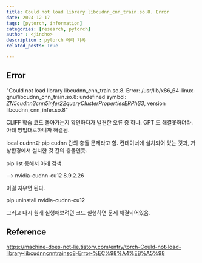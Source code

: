 ```yaml
---
title: Could not load library libcudnn_cnn_train.so.8. Error
date: 2024-12-17
tags: [pytorch, information]
categories: [research, pytorch]
author : <jincho>
description : pytorch 에러 기록
related_posts: True

---
```


## Error

"Could not load library libcudnn_cnn_train.so.8. Error: /usr/lib/x86_64-linux-gnu/libcudnn_cnn_train.so.8: undefined symbol: _ZN5cudnn3cnn5infer22queryClusterPropertiesERPhS3_, version libcudnn_cnn_infer.so.8"


CLIFF 학습 코드 돌아가는지 확인하다가 발견한 오류 중 하나.  GPT 도 해결못하더라. 아래 방법대로하니까 해결됨. <br>

local cudnn과 pip cudnn 간의 충돌 문제라고 함. 컨테이너에 설치되어 있는 것과, 가상환경에서 설치한 것 간의 충돌인듯.<br>

pip list 통해서 아래 검색.<br>

--> nvidia-cudnn-cu12        8.9.2.26<br> 

이걸 지우면 된다.

pip uninstall nvidia-cudnn-cu12<br>

그러고 다시 원래 실행해보려던 코드 실행하면 문제 해결되어있음.

## Reference

https://machine-does-not-lie.tistory.com/entry/torch-Could-not-load-library-libcudnncnntrainso8-Error-%EC%98%A4%EB%A5%98<br>
